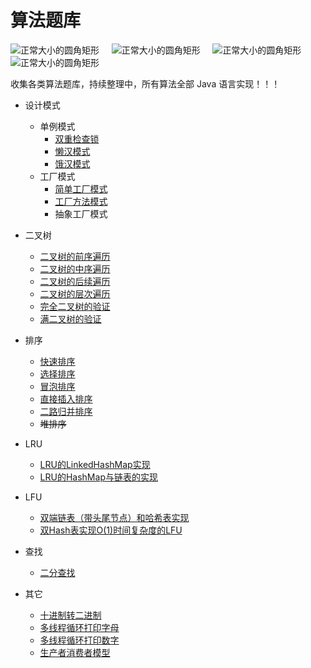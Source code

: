 # 算法题库
![正常大小的圆角矩形](https://img.shields.io/badge/language-Java-green.svg) &nbsp;&nbsp;&nbsp; 
![正常大小的圆角矩形](https://img.shields.io/badge/algorithm-easy-red.svg) &nbsp;&nbsp;&nbsp;
![正常大小的圆角矩形](https://img.shields.io/badge/author-lightingsui-blue.svg) &nbsp;&nbsp;&nbsp;
![正常大小的圆角矩形](https://img.shields.io/badge/location-China-yellow.svg) </br>

收集各类算法题库，持续整理中，所有算法全部 Java 语言实现！！！
- 设计模式
    - 单例模式
        - [双重检查锁](https://github.com/lightingsui/algorithm/tree/master/src/designmode/singleton/DoubleCheckSingleton.java)
        - [懒汉模式](https://github.com/lightingsui/algorithm/tree/master/src/designmode/singleton/IdlerSingleton.java)
        - [饿汉模式](https://github.com/lightingsui/algorithm/tree/master/src/designmode/singleton/HungerSingleton.java)
    - 工厂模式
        - [简单工厂模式](https://github.com/lightingsui/algorithm/tree/master/src/designmode/factory/simple)
        - [工厂方法模式](https://github.com/lightingsui/algorithm/tree/master/src/designmode/factory/method)
        - 抽象工厂模式
- 二叉树
    - [二叉树的前序遍历](https://github.com/lightingsui/algorithm/tree/master/src/tree/PreorderTraversal.java)
    - [二叉树的中序遍历](https://github.com/lightingsui/algorithm/tree/master/src/tree/InorderTraversal.java)
    - [二叉树的后续遍历](https://github.com/lightingsui/algorithm/tree/master/src/tree/PoorerTraversal.java)
    - [二叉树的层次遍历](https://github.com/lightingsui/algorithm/tree/master/src/tree/LevelTraversal.java)
    - [完全二叉树的验证](https://github.com/lightingsui/algorithm/tree/master/src/tree/CompleteBinaryTreeJudge.java)
    - [满二叉树的验证](https://github.com/lightingsui/algorithm/tree/master/src/tree/FullBinaryTreeJudge.java)
- 排序
    - [快速排序](https://github.com/lightingsui/algorithm/tree/master/src/sort/QuickSort.java)
    - [选择排序](https://github.com/lightingsui/algorithm/tree/master/src/sort/SelectSort.java)
    - [冒泡排序](https://github.com/lightingsui/algorithm/tree/master/src/sort/BubbleSort.java)
    - [直接插入排序](https://github.com/lightingsui/algorithm/tree/master/src/sort/InsertSort.java)
    - [二路归并排序](https://github.com/lightingsui/algorithm/tree/master/src/sort/MergeSort.java)
    - ~~堆排序~~
- LRU
    - [LRU的LinkedHashMap实现](https://github.com/lightingsui/algorithm/tree/master/src/lru/LruLinkedHashMap.java)
    - [LRU的HashMap与链表的实现](https://github.com/lightingsui/algorithm/tree/master/src/lru/LruMyself.java)
- LFU
    - [双端链表（带头尾节点）和哈希表实现](https://github.com/lightingsui/algorithm/tree/master/src/lfu/LFUCache.java)
    - [双Hash表实现O(1)时间复杂度的LFU](https://github.com/lightingsui/algorithm/tree/master/src/lfu/LFUDoubleHash.java)
    
- 查找
    - [二分查找](https://github.com/lightingsui/algorithm/tree/master/src/search/BinarySearch.java)
- 其它
    - [十进制转二进制](https://github.com/lightingsui/algorithm/tree/master/src/others/BinaryNumber.java)
    - [多线程循环打印字母](https://github.com/lightingsui/algorithm/tree/master/src/others/MultithreadedPrintAlpha.java)
    - [多线程循环打印数字](https://github.com/lightingsui/algorithm/tree/master/src/others/MultithreadedPrintNumber.java)
    - [生产者消费者模型](https://github.com/lightingsui/algorithm/tree/master/src/others/ProducerCustomer.java)

